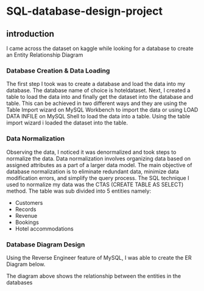 # SQL-database-design-project
## introduction
I came across the dataset on kaggle while looking for a database to create an Entity Relationship Diagram
### Database Creation & Data Loading
The first step I took was to create a database and load the data into my database. The database name of choice is hoteldataset. Next, I created a table to load the data into and finally get the dataset into the database and table. This can be achieved in two different ways and they are using the Table Import wizard on MySQL Workbench to import the data or using LOAD DATA INFILE on MySQL Shell to load the data into a table. Using the table import wizard i loaded the dataset into the table.

### Data Normalization
Observing the data, I noticed it was denormalized and took steps to normalize the data.
Data normalization involves organizing data based on assigned attributes as a part of a larger data model. The main objective of database normalization is to eliminate redundant data, minimize data modification errors, and simplify the query process. 
The SQL technique I used to normalize my data was the CTAS (CREATE TABLE AS SELECT) method. The table was sub divided into 5 entities namely:
- Customers
- Records 
- Revenue
- Bookings
- Hotel accommodations
### Database Diagram Design
Using the Reverse Engineer feature of MySQL, I was able to create the ER Diagram below.

The diagram above shows the relationship between the entities in the databases
